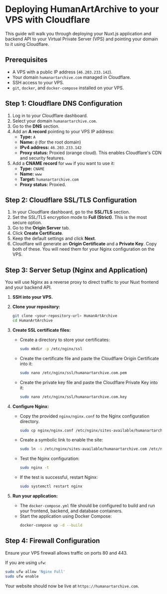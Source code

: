 # Deploying HumanArtArchive to your VPS with Cloudflare

This guide will walk you through deploying your Nuxt.js application and backend API to your Virtual Private Server (VPS) and pointing your domain to it using Cloudflare.

## Prerequisites

- A VPS with a public IP address (`46.203.233.142`).
- Your domain `humanartarchive.com` managed in Cloudflare.
- SSH access to your VPS.
- `git`, `docker`, and `docker-compose` installed on your VPS.

## Step 1: Cloudflare DNS Configuration

1.  Log in to your Cloudflare dashboard.
2.  Select your domain `humanartarchive.com`.
3.  Go to the **DNS** section.
4.  Add an **A record** pointing to your VPS IP address:
    -   **Type:** `A`
    -   **Name:** `@` (for the root domain)
    -   **IPv4 address:** `46.203.233.142`
    -   **Proxy status:** Proxied (orange cloud). This enables Cloudflare's CDN and security features.
5.  Add a **CNAME record** for `www` if you want to use it:
    -   **Type:** `CNAME`
    -   **Name:** `www`
    -   **Target:** `humanartarchive.com`
    -   **Proxy status:** Proxied.

## Step 2: Cloudflare SSL/TLS Configuration

1.  In your Cloudflare dashboard, go to the **SSL/TLS** section.
2.  Set the SSL/TLS encryption mode to **Full (Strict)**. This is the most secure option.
3.  Go to the **Origin Server** tab.
4.  Click **Create Certificate**.
5.  Keep the default settings and click **Next**.
6.  Cloudflare will generate an **Origin Certificate** and a **Private Key**. Copy both of these. You will need them for your Nginx configuration on the VPS.

## Step 3: Server Setup (Nginx and Application)

You will use Nginx as a reverse proxy to direct traffic to your Nuxt frontend and your backend API.

1.  **SSH into your VPS.**

2.  **Clone your repository:**
    ```bash
    git clone <your-repository-url> HumanArtArchive
    cd HumanArtArchive
    ```

3.  **Create SSL certificate files:**
    -   Create a directory to store your certificates:
        ```bash
        sudo mkdir -p /etc/nginx/ssl
        ```
    -   Create the certificate file and paste the Cloudflare Origin Certificate into it:
        ```bash
        sudo nano /etc/nginx/ssl/humanartarchive.com.pem
        ```
    -   Create the private key file and paste the Cloudflare Private Key into it:
        ```bash
        sudo nano /etc/nginx/ssl/humanartarchive.com.key
        ```

4.  **Configure Nginx:**
    -   Copy the provided `nginx/nginx.conf` to the Nginx configuration directory.
        ```bash
        sudo cp nginx/nginx.conf /etc/nginx/sites-available/humanartarchive.com
        ```
    -   Create a symbolic link to enable the site:
        ```bash
        sudo ln -s /etc/nginx/sites-available/humanartarchive.com /etc/nginx/sites-enabled/
        ```
    -   Test the Nginx configuration:
        ```bash
        sudo nginx -t
        ```
    -   If the test is successful, restart Nginx:
        ```bash
        sudo systemctl restart nginx
        ```

5.  **Run your application:**
    -   The `docker-compose.yml` file should be configured to build and run your frontend, backend, and database containers.
    -   Start the application using Docker Compose:
        ```bash
        docker-compose up -d --build
        ```

## Step 4: Firewall Configuration

Ensure your VPS firewall allows traffic on ports 80 and 443.

If you are using `ufw`:

```bash
sudo ufw allow 'Nginx Full'
sudo ufw enable
```

Your website should now be live at `https://humanartarchive.com`.
